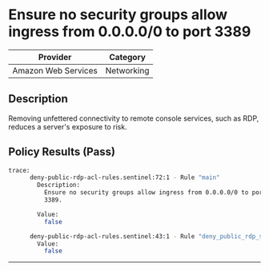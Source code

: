 # Ensure no security groups allow ingress from 0.0.0.0/0 to port 3389

| Provider            | Category   |
|---------------------|------------|
| Amazon Web Services | Networking |

## Description
Removing unfettered connectivity to remote console services, such as RDP, reduces a server's exposure to risk.

## Policy Results (Pass)
```bash
trace:
      deny-public-rdp-acl-rules.sentinel:72:1 - Rule "main"
        Description:
          Ensure no security groups allow ingress from 0.0.0.0/0 to port
          3389.

        Value:
          false

      deny-public-rdp-acl-rules.sentinel:43:1 - Rule "deny_public_rdp_security_groups"
        Value:
          false
```

---